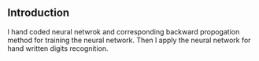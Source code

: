 ## Introduction

I hand coded neural netwrok and corresponding backward propogation method for training the neural network. Then I apply the neural network for hand written digits recognition.
